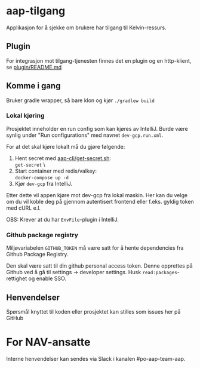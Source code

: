 # aap-tilgang
Applikasjon for å sjekke om brukere har tilgang til Kelvin-ressurs.

## Plugin
For integrasjon mot tilgang-tjenesten finnes det en plugin og en http-klient, se [plugin/README.md](plugin/README.md) 

## Komme i gang
Bruker gradle wrapper, så bare klon og kjør `./gradlew build`

### Lokal kjøring
Prosjektet inneholder en run config som kan kjøres av IntelliJ. Burde være synlig under "Run configurations" med navnet
`dev-gcp.run.xml`.

For at det skal kjøre lokalt må du gjøre følgende:
1. Hent secret med [aap-cli/get-secret.sh](https://github.com/navikt/aap-cli): \
   `get-secret` \
2. Start container med redis/valkey: \
   `docker-compose up -d`
4. Kjør `dev-gcp` fra IntelliJ.

Etter dette vil appen kjøre mot dev-gcp fra lokal maskin. 
Her kan du velge om du vil koble deg på gjennom autentisert frontend eller f.eks. gyldig token med cURL e.l.

OBS: Krever at du har `EnvFile`-plugin i IntelliJ.


### Github package registry
Miljøvariabelen `GITHUB_TOKEN` må være satt for å hente dependencies fra Github Package Registry.

Den skal være satt til din github personal access token.
Denne opprettes på Github ved å gå til settings -> developer settings. 
Husk `read:packages`-rettighet og enable SSO.


## Henvendelser
Spørsmål knyttet til koden eller prosjektet kan stilles som issues her på GitHub

# For NAV-ansatte
Interne henvendelser kan sendes via Slack i kanalen #po-aap-team-aap.
